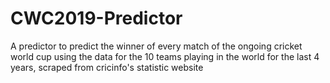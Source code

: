 # CWC2019-Predictor
A predictor to predict the winner of every match of the ongoing cricket world cup using the data for the 10 teams playing  in the world for the last 4 years, scraped from cricinfo's statistic website
